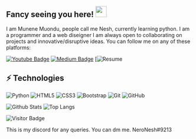 ## Fancy seeing you here! <img src="https://raw.githubusercontent.com/aemmadi/aemmadi/master/wave.gif" width="30px">

I am Munene Muondu, people call me Nesh, currently learning python. I am a programmer and a web diseigner I am always open to collaborating on projects and innovative/disruptive ideas. You can follow me on any of these platforms:

[![Youtube Badge](https://img.shields.io/badge/-NeroNesh-darkred?style=flat-square&logo=youtube&logoColor=white&link=https://www.youtube.com/channel/NeroNesh)](https://www.youtube.com/channel/UCz2M7dLDdCy7m22RmI8ae_Q)
[![Medium Badge](https://img.shields.io/badge/-@munenemuondu-03a57a?style=flat-square&labelColor=000000&logo=Medium&link=https://medium.com/@munenemuondu/)](https://medium.com/@munenemuondu)
[![Resume](https://munenemuondu.netlify.app/)




## ⚡ Technologies

![Python](https://img.shields.io/badge/-Python-black?style=flat-square&logo=Python)
![HTML5](https://img.shields.io/badge/-HTML5-E34F26?style=flat-square&logo=html5&logoColor=white)
![CSS3](https://img.shields.io/badge/-CSS3-1572B6?style=flat-square&logo=css3)
![Bootstrap](https://img.shields.io/badge/-Bootstrap-563D7C?style=flat-square&logo=bootstrap)
![Git](https://img.shields.io/badge/-Git-black?style=flat-square&logo=git)
![GitHub](https://img.shields.io/badge/-GitHub-181717?style=flat-square&logo=github)

![Github Stats](https://github-readme-stats.vercel.app/api?username=muondu&count_private=true&show_icons=true&include_all_commits=true)
![Top Langs](https://github-readme-stats.vercel.app/api/top-langs/?username=muondu&hide=TeX&layout=compact)

![Visitor Badge](https://visitor-badge.laobi.icu/badge?page_id=muondu.muondu)

This is my discord for any queries. You can dm me.
NeroNesh#9213
